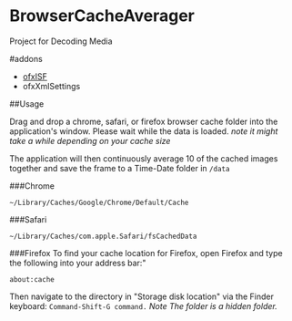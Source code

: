 # BrowserCacheAverager
Project for Decoding Media 

#addons
- [ofxISF](https://github.com/satoruhiga/ofxISF)
- ofxXmlSettings

##Usage

Drag and drop a chrome, safari, or firefox browser cache folder into the application's window.  Please wait while the data is loaded. _note it might take a while depending on your cache size_

The application will then continuously average 10 of the cached images together and save the frame to a Time-Date folder in ```/data```


###Chrome

    ~/Library/Caches/Google/Chrome/Default/Cache

###Safari

    ~/Library/Caches/com.apple.Safari/fsCachedData


###Firefox
To find your cache location for Firefox, open Firefox and type the following into your address bar:" 

    about:cache

Then navigate to the directory in "Storage disk location" via the Finder keyboard: ```Command-Shift-G command.```  _Note The folder is a hidden folder._